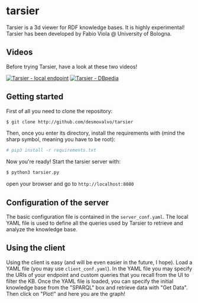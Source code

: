 # tarsier

Tarsier is a 3d viewer for RDF knowledge bases. It is highly experimental! Tarsier has been developed by Fabio Viola @ University of Bologna.

## Videos

Before trying Tarsier, have a look at these two videos!

[![Tarsier - local endpoint](https://img.youtube.com/vi/szA2W2awT1Y/1.jpg)](https://www.youtube.com/watch?v=szA2W2awT1Y) [![Tarsier - DBpedia](https://img.youtube.com/vi/OgoxFWAb1vQ/1.jpg)](https://www.youtube.com/watch?v=OgoxFWAb1vQ)

## Getting started

First of all you need to clone the repository:

```bash
$ git clone http://github.com/desmovalvo/tarsier
```
Then, once you enter its directory, install the requirements with (mind the sharp symbol, meaning you have to be root):

```bash
# pip3 install -r requirements.txt
```

Now you're ready! Start the tarsier server with:

```bash
$ python3 tarsier.py
```
open your browser and go to `http://localhost:8080`

## Configuration of the server

The basic configuration file is contained in the `server_conf.yaml`. The local YAML file is used to define all the queries used by Tarsier to retrieve and analyze the knowledge base.

## Using the client

Using the client is easy (and will be even easier in the future, I hope). Load a YAML file (you may use `client_conf.yaml`). In the YAML file you may specify the URIs of your endpoint and custom queries that you recall from the UI to filter the KB. Once the YAML file is loaded, you can specify the initial knowledge base from the "SPARQL" box and retrieve data with "Get Data". Then click on "Plot!" and here you are the graph!
